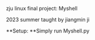 zju linux final project: Myshell

2023 summer taught by jiangmin ji 

**Setup: **Simply run Myshell.py 



